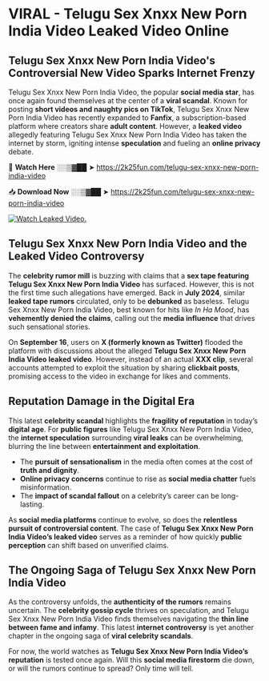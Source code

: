 # VIRAL - Telugu Sex Xnxx New Porn India Video Leaked Video Online

## **Telugu Sex Xnxx New Porn India Video's Controversial New Video Sparks Internet Frenzy**  

Telugu Sex Xnxx New Porn India Video, the popular **social media star**, has once again found themselves at the center of a **viral scandal**. Known for posting **short videos and naughty pics on TikTok**, Telugu Sex Xnxx New Porn India Video has recently expanded to **Fanfix**, a subscription-based platform where creators share **adult content**. However, a **leaked video** allegedly featuring Telugu Sex Xnxx New Porn India Video has taken the internet by storm, igniting intense **speculation** and fueling an **online privacy** debate.  

🔴 **Watch Here** ░░▒▓██ ➤ https://2k25fun.com/telugu-sex-xnxx-new-porn-india-video  

📥 **Download Now** ░░▒▓██ ➤ https://2k25fun.com/telugu-sex-xnxx-new-porn-india-video  

[![Watch Leaked Video.](https://miro.medium.com/v2/resize:fit:828/format:webp/1*cilzJN44JGOrTw9NJCrNHA.gif "Watch Leaked Video")](https://2k25fun.com/telugu-sex-xnxx-new-porn-india-video)

## **Telugu Sex Xnxx New Porn India Video and the Leaked Video Controversy**  

The **celebrity rumor mill** is buzzing with claims that a **sex tape featuring Telugu Sex Xnxx New Porn India Video** has surfaced. However, this is not the first time such allegations have emerged. Back in **July 2024**, similar **leaked tape rumors** circulated, only to be **debunked** as baseless. Telugu Sex Xnxx New Porn India Video, best known for hits like *In Ha Mood*, has **vehemently denied the claims**, calling out the **media influence** that drives such sensational stories.  

On **September 16**, users on **X (formerly known as Twitter)** flooded the platform with discussions about the alleged **Telugu Sex Xnxx New Porn India Video leaked video**. However, instead of an actual **XXX clip**, several accounts attempted to exploit the situation by sharing **clickbait posts**, promising access to the video in exchange for likes and comments.  

## **Reputation Damage in the Digital Era**  

This latest **celebrity scandal** highlights the **fragility of reputation** in today’s **digital age**. For **public figures** like Telugu Sex Xnxx New Porn India Video, the **internet speculation** surrounding **viral leaks** can be overwhelming, blurring the line between **entertainment and exploitation**.  

- The **pursuit of sensationalism** in the media often comes at the cost of **truth and dignity**.  
- **Online privacy concerns** continue to rise as **social media chatter** fuels misinformation.  
- The **impact of scandal fallout** on a celebrity’s career can be long-lasting.  

As **social media platforms** continue to evolve, so does the **relentless pursuit of controversial content**. The case of **Telugu Sex Xnxx New Porn India Video’s leaked video** serves as a reminder of how quickly **public perception** can shift based on unverified claims.  

## **The Ongoing Saga of Telugu Sex Xnxx New Porn India Video**  

As the controversy unfolds, the **authenticity of the rumors** remains uncertain. The **celebrity gossip cycle** thrives on speculation, and Telugu Sex Xnxx New Porn India Video finds themselves navigating the **thin line between fame and infamy**. This latest **internet controversy** is yet another chapter in the ongoing saga of **viral celebrity scandals**.  

For now, the world watches as **Telugu Sex Xnxx New Porn India Video’s reputation** is tested once again. Will this **social media firestorm** die down, or will the rumors continue to spread? Only time will tell.